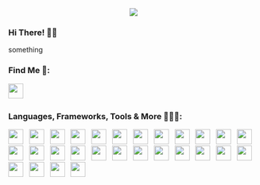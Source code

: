 <div align="center">
    <image src="images/kylebanner.gif"></image>
</div>

### Hi There! 👋🏼
<p> something </p>

### Find Me 📱:
<image height="30px" src="icons/ajax.png"></image> &nbsp;

### Languages, Frameworks, Tools & More 👨🏽‍💻:
<image height="30px" src="icons/ajax.png"></image> &nbsp;
<image height="30px" src="icons/c%2B%2B.png"></image> &nbsp;
<image height="30px" src="icons/clogo.png"></image> &nbsp;
<image height="30px" src="icons/css.png"></image> &nbsp;
<image height="30px" src="icons/figma.png"></image> &nbsp;
<image height="30px" src="icons/flask.png"></image> &nbsp;
<image height="30px" src="icons/git.png"></image> &nbsp;
<image height="30px" src="icons/gunicorn.png"></image> &nbsp;
<image height="30px" src="icons/htmllogo.png"></image> &nbsp;
<image height="30px" src="icons/jinja.png"></image> &nbsp;
<image height="30px" src="icons/jslogo.png"></image> &nbsp;
<image height="30px" src="icons/json.png"></image> &nbsp;
<image height="30px" src="icons/pascal.png"></image> &nbsp;
<image height="30px" src="icons/php.png"></image> &nbsp;
<image height="30px" src="icons/plsql.png"></image> &nbsp;
<image height="30px" src="icons/poetry.png"></image> &nbsp;
<image height="30px" src="icons/postgres.png"></image> &nbsp;
<image height="30px" src="icons/python.png"></image> &nbsp;
<image height="30px" src="icons/react.png"></image> &nbsp;
<image height="30px" src="icons/sketch.png"></image> &nbsp;
<image height="30px" src="icons/sqalchemy.png"></image> &nbsp;
<image height="30px" src="icons/sql.png"></image> &nbsp;
<image height="30px" src="icons/sqlite.png"></image> &nbsp;
<image height="30px" src="icons/swift.png"></image> &nbsp;
<image height="30px" src="icons/swiftui.png"></image> &nbsp;
<image height="30px" src="icons/wix.png"></image> &nbsp;
<image height="30px" src="icons/wordpress.png"></image> &nbsp;
<image height="30px" src="icons/xml.png"></image>
